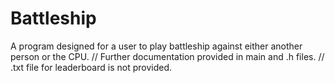 # Battleship
A program designed for a user to play battleship against either another person or the CPU.
// Further documentation provided in main and .h files.
// .txt file for leaderboard is not provided. 
